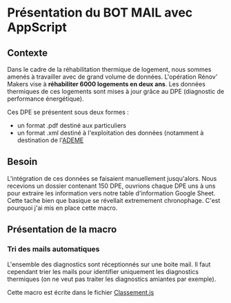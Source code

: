 # Présentation du BOT MAIL avec AppScript
## Contexte
Dans le cadre de la réhabilitation thermique de logement, nous sommes amenés à travailler avec de grand volume de données.
L'opération Rénov' Makers vise à **réhabiliter 6000 logements en deux ans**. Les données thermiques de ces logements sont mises à jour grâce au DPE (diagnostic de performance énergétique). 

Ces DPE se présentent sous deux formes :
- un format .pdf destiné aux particuliers
- un format .xml destiné à l'exploitation des données (notamment à destination de l'[ADEME](https://observatoire-dpe-audit.ademe.fr/accueil)

## Besoin
L'intégration de ces données se faisaient manuellement jusqu'alors. Nous recevions un dossier contenant 150 DPE, ouvrions chaque DPE uns à uns pour extraire les information vers notre table d'information Google Sheet. 
Cette tache bien que basique se révellait extremement chronophage. C'est pourquoi j'ai mis en place cette macro.

## Présentation de la macro
### Tri des mails automatiques
L'ensemble des diagnostics sont réceptionnés sur une boite mail. Il faut cependant trier les mails pour identifier uniquement les diagnostics thermiques (on ne veut pas traiter les diagnostics amiantes par exemple).

Cette macro est écrite dans le fichier [Classement.js](docs/Classement.js)



